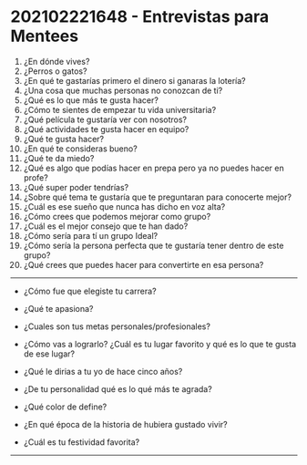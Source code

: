 # 202102221648 - Entrevistas para Mentees

1. ¿En dónde vives?
2. ¿Perros o gatos?
3. ¿En qué te gastarías primero el dinero si ganaras la lotería?
4. ¿Una cosa que muchas personas no conozcan de ti?
5. ¿Qué es lo que más te gusta hacer?
6. ¿Cómo te sientes de empezar tu vida universitaria?
7. ¿Qué película te gustaría ver con nosotros?
8. ¿Qué actividades te gusta hacer en equipo?
9. ¿Qué te gusta hacer?
10. ¿En qué te consideras bueno?
11. ¿Qué te da miedo?	
12. ¿Qué es algo que podías hacer en prepa pero ya no puedes hacer en profe?
13. ¿Qué super poder tendrías?
14. ¿Sobre qué tema te gustaría que te preguntaran para conocerte mejor?
15. ¿Cuál es ese sueño que nunca has dicho en voz alta?
16. ¿Cómo crees que podemos mejorar como grupo?
17. ¿Cuál es el mejor consejo que te han dado?
18. ¿Cómo sería para tí un grupo Ideal?
19. ¿Cómo sería la persona perfecta que te gustaría tener dentro de este grupo?
20. ¿Qué crees que puedes hacer para convertirte en esa persona?

---
- ¿Cómo fue que elegiste tu carrera?
- ¿Qué te apasiona?
- ¿Cuales son tus metas personales/profesionales?
- ¿Cómo vas a lograrlo?
¿Cuál es tu lugar favorito y qué es lo que te gusta de ese lugar?

- ¿Qué le dirias a tu yo de hace cinco años?
- ¿De tu personalidad qué es lo qué más te agrada?
- ¿Qué color de define?
- ¿En qué época de la historia de hubiera gustado vivir?
- ¿Cuál es tu festividad favorita?

****
